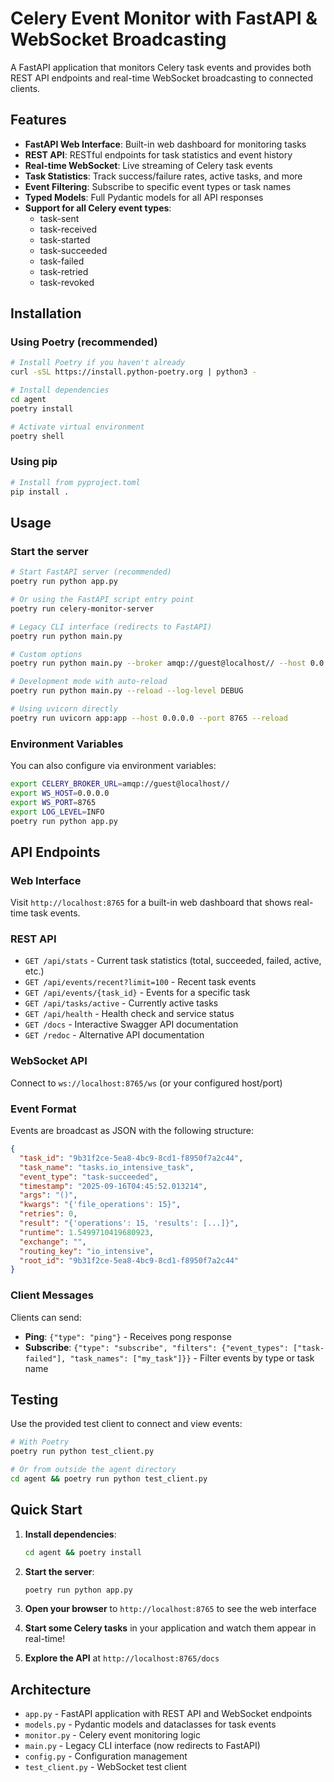 # Celery Event Monitor with FastAPI & WebSocket Broadcasting

A FastAPI application that monitors Celery task events and provides both REST API endpoints and real-time WebSocket broadcasting to connected clients.

## Features

- **FastAPI Web Interface**: Built-in web dashboard for monitoring tasks
- **REST API**: RESTful endpoints for task statistics and event history
- **Real-time WebSocket**: Live streaming of Celery task events
- **Task Statistics**: Track success/failure rates, active tasks, and more
- **Event Filtering**: Subscribe to specific event types or task names
- **Typed Models**: Full Pydantic models for all API responses
- **Support for all Celery event types**:
  - task-sent
  - task-received  
  - task-started
  - task-succeeded
  - task-failed
  - task-retried
  - task-revoked

## Installation

### Using Poetry (recommended)

```bash
# Install Poetry if you haven't already
curl -sSL https://install.python-poetry.org | python3 -

# Install dependencies
cd agent
poetry install

# Activate virtual environment
poetry shell
```

### Using pip

```bash
# Install from pyproject.toml
pip install .
```

## Usage

### Start the server

```bash
# Start FastAPI server (recommended)
poetry run python app.py

# Or using the FastAPI script entry point
poetry run celery-monitor-server

# Legacy CLI interface (redirects to FastAPI)
poetry run python main.py

# Custom options
poetry run python main.py --broker amqp://guest@localhost// --host 0.0.0.0 --port 8080

# Development mode with auto-reload
poetry run python main.py --reload --log-level DEBUG

# Using uvicorn directly
poetry run uvicorn app:app --host 0.0.0.0 --port 8765 --reload
```

### Environment Variables

You can also configure via environment variables:

```bash
export CELERY_BROKER_URL=amqp://guest@localhost//
export WS_HOST=0.0.0.0
export WS_PORT=8765
export LOG_LEVEL=INFO
poetry run python app.py
```

## API Endpoints

### Web Interface

Visit `http://localhost:8765` for a built-in web dashboard that shows real-time task events.

### REST API

- `GET /api/stats` - Current task statistics (total, succeeded, failed, active, etc.)
- `GET /api/events/recent?limit=100` - Recent task events
- `GET /api/events/{task_id}` - Events for a specific task
- `GET /api/tasks/active` - Currently active tasks
- `GET /api/health` - Health check and service status
- `GET /docs` - Interactive Swagger API documentation
- `GET /redoc` - Alternative API documentation

### WebSocket API

Connect to `ws://localhost:8765/ws` (or your configured host/port)

### Event Format

Events are broadcast as JSON with the following structure:

```json
{
  "task_id": "9b31f2ce-5ea8-4bc9-8cd1-f8950f7a2c44",
  "task_name": "tasks.io_intensive_task",
  "event_type": "task-succeeded",
  "timestamp": "2025-09-16T04:45:52.013214",
  "args": "()",
  "kwargs": "{'file_operations': 15}",
  "retries": 0,
  "result": "{'operations': 15, 'results': [...]}",
  "runtime": 1.5499710419680923,
  "exchange": "",
  "routing_key": "io_intensive",
  "root_id": "9b31f2ce-5ea8-4bc9-8cd1-f8950f7a2c44"
}
```

### Client Messages

Clients can send:

- **Ping**: `{"type": "ping"}` - Receives pong response
- **Subscribe**: `{"type": "subscribe", "filters": {"event_types": ["task-failed"], "task_names": ["my_task"]}}` - Filter events by type or task name

## Testing

Use the provided test client to connect and view events:

```bash
# With Poetry
poetry run python test_client.py

# Or from outside the agent directory
cd agent && poetry run python test_client.py
```

## Quick Start

1. **Install dependencies**:
   ```bash
   cd agent && poetry install
   ```

2. **Start the server**:
   ```bash
   poetry run python app.py
   ```

3. **Open your browser** to `http://localhost:8765` to see the web interface

4. **Start some Celery tasks** in your application and watch them appear in real-time!

5. **Explore the API** at `http://localhost:8765/docs`

## Architecture

- `app.py` - FastAPI application with REST API and WebSocket endpoints
- `models.py` - Pydantic models and dataclasses for task events
- `monitor.py` - Celery event monitoring logic
- `main.py` - Legacy CLI interface (now redirects to FastAPI)
- `config.py` - Configuration management
- `test_client.py` - WebSocket test client